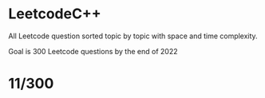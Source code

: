# LeetcodeC++
All Leetcode question sorted topic by topic with space and time complexity. 

Goal is 300 Leetcode questions by the end of 2022

# 11/300
